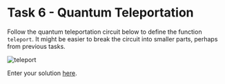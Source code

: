 # Task 6 - Quantum Teleportation

Follow the quantum teleportation circuit below to define the function `teleport`. It might be easier to break the circuit into smaller parts, perhaps from previous tasks.

![teleport](https://i.imgur.com/ELO24v5.png)

Enter your solution [here](solutions/task6.fq).